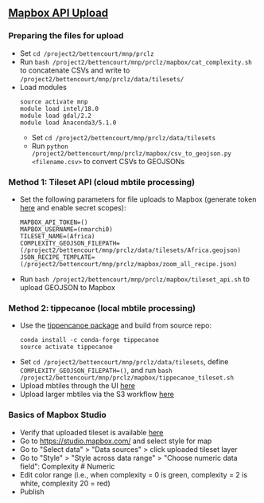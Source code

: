 
## [Mapbox API Upload](https://docs.mapbox.com/api/maps/#tilesets) ##

### Preparing the files for upload  ###
* Set `cd /project2/bettencourt/mnp/prclz`
* Run `bash /project2/bettencourt/mnp/prclz/mapbox/cat_complexity.sh` to concatenate CSVs and write to `/project2/bettencourt/mnp/prclz/data/tilesets/`
* Load modules
    ```
    source activate mnp
    module load intel/18.0
    module load gdal/2.2
    module load Anaconda3/5.1.0
    ```
    * Set `cd /project2/bettencourt/mnp/prclz/data/tilesets` 
    * Run `python /project2/bettencourt/mnp/prclz/mapbox/csv_to_geojson.py <filename.csv>` to convert CSVs to GEOJSONs
    
 ### Method 1: Tileset API (cloud mbtile processing) ###
 * Set the following parameters for file uploads to Mapbox (generate token [here](https://account.mapbox.com/access-tokens/create) and enable secret scopes):
    ```
    MAPBOX_API_TOKEN=()
    MAPBOX_USERNAME=(nmarchi0)
    TILESET_NAME=(Africa)
    COMPLEXITY_GEOJSON_FILEPATH=(/project2/bettencourt/mnp/prclz/data/tilesets/Africa.geojson)
    JSON_RECIPE_TEMPLATE=(/project2/bettencourt/mnp/prclz/mapbox/zoom_all_recipe.json)
    ```
 * Run `bash /project2/bettencourt/mnp/prclz/mapbox/tileset_api.sh` to upload GEOJSON to Mapbox
 
 ### Method 2: tippecanoe (local mbtile processing) ###
 * Use the [tippencanoe package](https://github.com/mapbox/tippecanoe) and build from source repo:
   ```
   conda install -c conda-forge tippecanoe
   source activate tippecanoe
   ```
 * Set `cd /project2/bettencourt/mnp/prclz/data/tilesets`, define `COMPLEXITY_GEOJSON_FILEPATH=()`, and run `bash /project2/bettencourt/mnp/prclz/mapbox/tippecanoe_tileset.sh`
 * Upload mbtiles through the UI [here](https://studio.mapbox.com/tilesets/)
 * Upload larger mbtiles via the S3 workflow [here](https://docs.mapbox.com/api/maps/#retrieve-s3-credentials)
 
  ### Basics of Mapbox Studio ###
  * Verify that uploaded tileset is available [here](https://studio.mapbox.com/tilesets/)
  * Go to https://studio.mapbox.com/ and select style for map
  * Go to "Select data" > "Data sources" > click uploaded tileset layer 
  * Go to "Style" > "Style across data range" > "Choose numeric data field": Complexity # Numeric
  * Edit color range (i.e., when complexity = 0 is green, complexity = 2 is white, complexity 20 = red)
  * Publish
 
